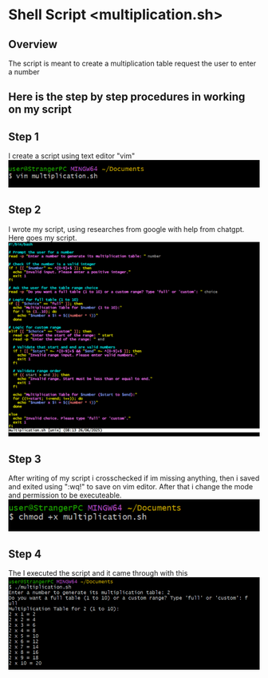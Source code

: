 # Shell Script <multiplication.sh>

## Overview
The script is meant to create a multiplication table request the user to enter a number

## Here is the step by step procedures in working on my script

## Step 1
I create a script using text editor "vim"
![vim](./Shell%20Scipting/Capture.PNG)


## Step 2 
I wrote my script, using researches from google with help from chatgpt. Here goes my script.
![bash-script](./Shell%20Scipting/bash.PNG)

## Step 3
After writing of my script i crosschecked if im missing anything, then i saved and exited using ":wq!" to save on vim editor. After that i change the mode and permission to be executeable.
![permission](./Shell%20Scipting/executable-docu.PNG)

## Step 4
The I executed the script and it came through with this
![multiplication](./Shell%20Scipting/multiplication-table.PNG)


